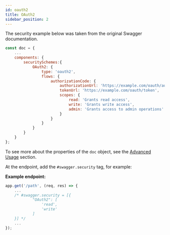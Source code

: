 ```yaml
---
id: oauth2
title: OAuth2
sidebar_position: 2
---
```


The security example below was taken from the original Swagger documentation.

```js
const doc = {
    ...
    components: {
        securitySchemes:{
            OAuth2: {
                type: 'oauth2',
                flows: {
                    authorizationCode: {
                        authorizationUrl: 'https://example.com/oauth/authorize',
                        tokenUrl: 'https://example.com/oauth/token',
                        scopes: {
                            read: 'Grants read access',
                            write: 'Grants write access',
                            admin: 'Grants access to admin operations'
                        }
                    }
                }
            }
        }
    }
};
```

To see more about the properties of the `doc` object, see the [Advanced Usage](/docs/getting-started/advanced-usage#openapi-3x) section.

At the endpoint, add the `#swagger.security` tag, for example:

**Example endpoint:**  
```js
app.get('/path', (req, res) => {
    ...
    /* #swagger.security = [{
            "OAuth2": [
                'read', 
                'write'
            ]
    }] */
    ...
});
```